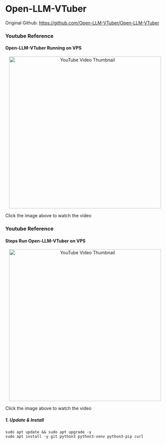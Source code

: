 # Open-LLM-VTuber
Original Github: https://github.com/Open-LLM-VTuber/Open-LLM-VTuber

### Youtube Reference
#### Open-LLM-VTuber Running on VPS
<p align="center">
  <a href="https://www.youtube.com/watch?v=JefGof3G-o8" target="_blank">
    <img src="https://img.youtube.com/vi/JefGof3G-o8/0.jpg" alt="YouTube Video Thumbnail" width="480" />
  </a>
</p>
Click the image above to watch the video

### Youtube Reference
#### Steps Run Open-LLM-VTuber on VPS
<p align="center">
  <a href="https://www.youtube.com/watch?v=JefGof3G-o8" target="_blank">
    <img src="https://img.youtube.com/vi/JefGof3G-o8/0.jpg" alt="YouTube Video Thumbnail" width="480" />
  </a>
</p>
Click the image above to watch the video

##### 1. Update & Install
```
sudo apt update && sudo apt upgrade -y
sudo apt install -y git python3 python3-venv python3-pip curl
```

